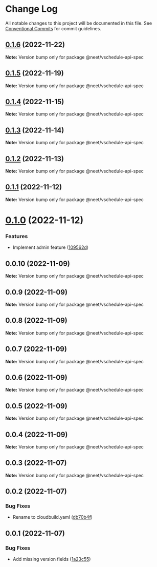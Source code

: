 # Change Log

All notable changes to this project will be documented in this file.
See [Conventional Commits](https://conventionalcommits.org) for commit guidelines.

## [0.1.6](https://github.com/neet/vschedule/compare/@neet/vschedule-api-spec@0.1.5...@neet/vschedule-api-spec@0.1.6) (2022-11-22)

**Note:** Version bump only for package @neet/vschedule-api-spec

## [0.1.5](https://github.com/neet/vschedule/compare/@neet/vschedule-api-spec@0.1.4...@neet/vschedule-api-spec@0.1.5) (2022-11-19)

**Note:** Version bump only for package @neet/vschedule-api-spec

## [0.1.4](https://github.com/neet/vschedule/compare/@neet/vschedule-api-spec@0.1.3...@neet/vschedule-api-spec@0.1.4) (2022-11-15)

**Note:** Version bump only for package @neet/vschedule-api-spec

## [0.1.3](https://github.com/neet/vschedule/compare/@neet/vschedule-api-spec@0.1.2...@neet/vschedule-api-spec@0.1.3) (2022-11-14)

**Note:** Version bump only for package @neet/vschedule-api-spec

## [0.1.2](https://github.com/neet/vschedule/compare/@neet/vschedule-api-spec@0.1.1...@neet/vschedule-api-spec@0.1.2) (2022-11-13)

**Note:** Version bump only for package @neet/vschedule-api-spec

## [0.1.1](https://github.com/neet/vschedule/compare/@neet/vschedule-api-spec@0.1.0...@neet/vschedule-api-spec@0.1.1) (2022-11-12)

**Note:** Version bump only for package @neet/vschedule-api-spec

# [0.1.0](https://github.com/neet/vschedule/compare/@neet/vschedule-api-spec@0.0.10...@neet/vschedule-api-spec@0.1.0) (2022-11-12)

### Features

* Implement admin feature ([109562d](https://github.com/neet/vschedule/commit/109562d8623fda8cdff79c1dcab92153bad37afe))

## 0.0.10 (2022-11-09)

**Note:** Version bump only for package @neet/vschedule-api-spec

## 0.0.9 (2022-11-09)

**Note:** Version bump only for package @neet/vschedule-api-spec

## 0.0.8 (2022-11-09)

**Note:** Version bump only for package @neet/vschedule-api-spec

## 0.0.7 (2022-11-09)

**Note:** Version bump only for package @neet/vschedule-api-spec

## 0.0.6 (2022-11-09)

**Note:** Version bump only for package @neet/vschedule-api-spec

## 0.0.5 (2022-11-09)

**Note:** Version bump only for package @neet/vschedule-api-spec

## 0.0.4 (2022-11-09)

**Note:** Version bump only for package @neet/vschedule-api-spec

## 0.0.3 (2022-11-07)

**Note:** Version bump only for package @neet/vschedule-api-spec

## 0.0.2 (2022-11-07)

### Bug Fixes

* Rename to cloudbuild.yaml ([db70b4f](https://github.com/neet/vschedule/commit/db70b4f42daf898f364266b2fb03696e6972170d))

## 0.0.1 (2022-11-07)

### Bug Fixes

* Add missing version fields ([1a23c55](https://github.com/neet/refined-itsukara-link/commit/1a23c550155e6b691aaacd050b149b8445a11965))
